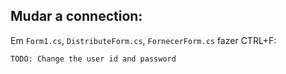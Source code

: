 ## Mudar a connection:
Em `Form1.cs`, `DistributeForm.cs`, `FornecerForm.cs` fazer CTRL+F:
```
TODO: Change the user id and password
```
